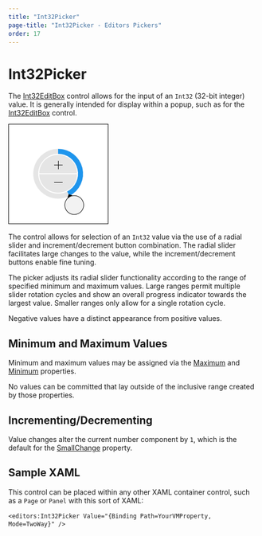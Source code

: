 ```yaml
---
title: "Int32Picker"
page-title: "Int32Picker - Editors Pickers"
order: 17
---
```

# Int32Picker

The [Int32EditBox](xref:ActiproSoftware.Windows.Controls.Editors.Int32EditBox) control allows for the input of an `Int32` (32-bit integer) value.  It is generally intended for display within a popup, such as for the [Int32EditBox](../editboxes/int32editbox.md) control.

![Screenshot](../images/int32picker.png)

The control allows for selection of an `Int32` value via the use of a radial slider and increment/decrement button combination.  The radial slider facilitates large changes to the value, while the increment/decrement buttons enable fine tuning.

The picker adjusts its radial slider functionality according to the range of specified minimum and maximum values.  Large ranges permit multiple slider rotation cycles and show an overall progress indicator towards the largest value.  Smaller ranges only allow for a single rotation cycle.

Negative values have a distinct appearance from positive values.

## Minimum and Maximum Values

Minimum and maximum values may be assigned via the [Maximum](xref:ActiproSoftware.Windows.Controls.Editors.Int32Picker.Maximum) and [Minimum](xref:ActiproSoftware.Windows.Controls.Editors.Int32Picker.Minimum) properties.

No values can be committed that lay outside of the inclusive range created by those properties.

## Incrementing/Decrementing

Value changes alter the current number component by `1`, which is the default for the [SmallChange](xref:ActiproSoftware.Windows.Controls.Editors.Int32Picker.SmallChange) property.

## Sample XAML

This control can be placed within any other XAML container control, such as a `Page` or `Panel` with this sort of XAML:

```xaml
<editors:Int32Picker Value="{Binding Path=YourVMProperty, Mode=TwoWay}" />
```
